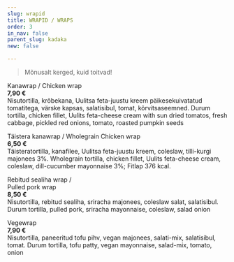 ```yaml
---
slug: wrapid
title: WRAPID / WRAPS
order: 3
in_nav: false
parent_slug: kadaka
new: false

---
```

<div class="ellipsis"></div>

> Mõnusalt kerged, kuid toitvad!

<span class="spicy"></span>
Kanawrap /
Chicken wrap  
**7,90 €**  
<span class="koostis">Nisutortilla, krõbekana, Uulitsa feta-juustu kreem päikesekuivatatud tomatitega, värske kapsas, salatisibul, tomat, kõrvitsaseemned. Durum tortilla, chicken fillet, Uulits feta-cheese cream with sun dried tomatos, fresh cabbage, pickled red onions, tomato, roasted pumpkin seeds</span>

Täistera kanawrap / Wholegrain Chicken wrap  
**6,50 €**  
<span class="koostis">Täisteratortilla, kanafilee, Uulitsa feta-juustu kreem, coleslaw, tilli-kurgi majonees 3%. Wholegrain tortilla, chicken fillet, Uulits feta-cheese cream, coleslaw, dill-cucumber mayonnaise 3%;</span> Fitlap 376 kcal.</span>

<span class="special"></span> Rebitud sealiha wrap /  
Pulled pork wrap  
**8,50 €**  
<span class="koostis">Nisutortilla, rebitud sealiha, sriracha majonees, coleslaw salat, salatisibul. Durum tortilla, pulled pork, sriracha mayonnaise, coleslaw, salad onion</span>

Vegewrap  
**7,90 €**  
<span class="koostis">Nisutortilla, paneeritud tofu pihv, vegan majonees, salati-mix, salatisibul, tomat. Durum tortilla, tofu patty, vegan mayonnaise, salad-mix, tomato, onion</span>
<span class="vegan"></span>